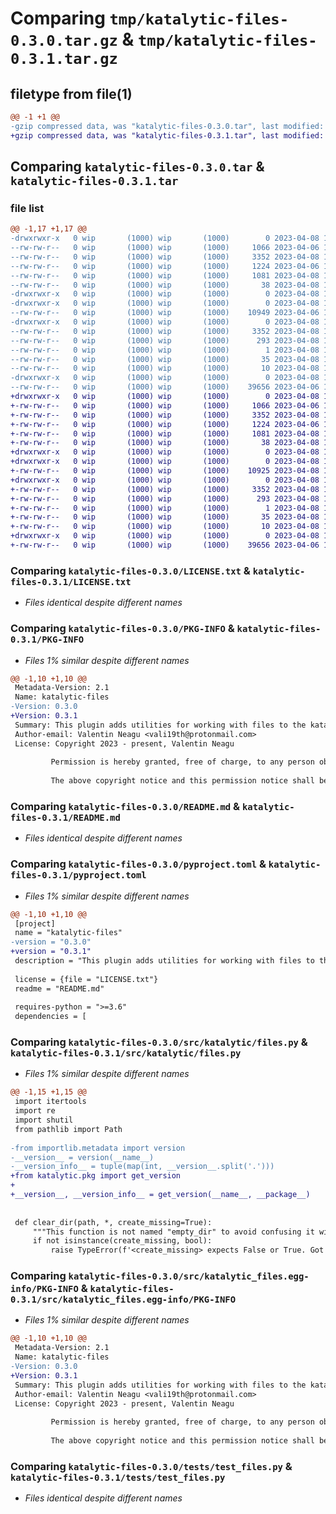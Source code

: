 # Comparing `tmp/katalytic-files-0.3.0.tar.gz` & `tmp/katalytic-files-0.3.1.tar.gz`

## filetype from file(1)

```diff
@@ -1 +1 @@
-gzip compressed data, was "katalytic-files-0.3.0.tar", last modified: Sat Apr  8 15:34:25 2023, max compression
+gzip compressed data, was "katalytic-files-0.3.1.tar", last modified: Sat Apr  8 16:39:30 2023, max compression
```

## Comparing `katalytic-files-0.3.0.tar` & `katalytic-files-0.3.1.tar`

### file list

```diff
@@ -1,17 +1,17 @@
-drwxrwxr-x   0 wip       (1000) wip       (1000)        0 2023-04-08 15:34:25.722047 katalytic-files-0.3.0/
--rw-rw-r--   0 wip       (1000) wip       (1000)     1066 2023-04-06 18:07:34.000000 katalytic-files-0.3.0/LICENSE.txt
--rw-rw-r--   0 wip       (1000) wip       (1000)     3352 2023-04-08 15:34:25.722047 katalytic-files-0.3.0/PKG-INFO
--rw-rw-r--   0 wip       (1000) wip       (1000)     1224 2023-04-06 18:07:34.000000 katalytic-files-0.3.0/README.md
--rw-rw-r--   0 wip       (1000) wip       (1000)     1081 2023-04-08 14:33:00.000000 katalytic-files-0.3.0/pyproject.toml
--rw-rw-r--   0 wip       (1000) wip       (1000)       38 2023-04-08 15:34:25.722047 katalytic-files-0.3.0/setup.cfg
-drwxrwxr-x   0 wip       (1000) wip       (1000)        0 2023-04-08 15:34:25.718047 katalytic-files-0.3.0/src/
-drwxrwxr-x   0 wip       (1000) wip       (1000)        0 2023-04-08 15:34:25.718047 katalytic-files-0.3.0/src/katalytic/
--rw-rw-r--   0 wip       (1000) wip       (1000)    10949 2023-04-06 18:07:34.000000 katalytic-files-0.3.0/src/katalytic/files.py
-drwxrwxr-x   0 wip       (1000) wip       (1000)        0 2023-04-08 15:34:25.722047 katalytic-files-0.3.0/src/katalytic_files.egg-info/
--rw-rw-r--   0 wip       (1000) wip       (1000)     3352 2023-04-08 15:34:25.000000 katalytic-files-0.3.0/src/katalytic_files.egg-info/PKG-INFO
--rw-rw-r--   0 wip       (1000) wip       (1000)      293 2023-04-08 15:34:25.000000 katalytic-files-0.3.0/src/katalytic_files.egg-info/SOURCES.txt
--rw-rw-r--   0 wip       (1000) wip       (1000)        1 2023-04-08 15:34:25.000000 katalytic-files-0.3.0/src/katalytic_files.egg-info/dependency_links.txt
--rw-rw-r--   0 wip       (1000) wip       (1000)       35 2023-04-08 15:34:25.000000 katalytic-files-0.3.0/src/katalytic_files.egg-info/requires.txt
--rw-rw-r--   0 wip       (1000) wip       (1000)       10 2023-04-08 15:34:25.000000 katalytic-files-0.3.0/src/katalytic_files.egg-info/top_level.txt
-drwxrwxr-x   0 wip       (1000) wip       (1000)        0 2023-04-08 15:34:25.722047 katalytic-files-0.3.0/tests/
--rw-rw-r--   0 wip       (1000) wip       (1000)    39656 2023-04-06 18:07:34.000000 katalytic-files-0.3.0/tests/test_files.py
+drwxrwxr-x   0 wip       (1000) wip       (1000)        0 2023-04-08 16:39:30.309463 katalytic-files-0.3.1/
+-rw-rw-r--   0 wip       (1000) wip       (1000)     1066 2023-04-06 18:07:34.000000 katalytic-files-0.3.1/LICENSE.txt
+-rw-rw-r--   0 wip       (1000) wip       (1000)     3352 2023-04-08 16:39:30.309463 katalytic-files-0.3.1/PKG-INFO
+-rw-rw-r--   0 wip       (1000) wip       (1000)     1224 2023-04-06 18:07:34.000000 katalytic-files-0.3.1/README.md
+-rw-rw-r--   0 wip       (1000) wip       (1000)     1081 2023-04-08 16:32:07.000000 katalytic-files-0.3.1/pyproject.toml
+-rw-rw-r--   0 wip       (1000) wip       (1000)       38 2023-04-08 16:39:30.309463 katalytic-files-0.3.1/setup.cfg
+drwxrwxr-x   0 wip       (1000) wip       (1000)        0 2023-04-08 16:39:30.305463 katalytic-files-0.3.1/src/
+drwxrwxr-x   0 wip       (1000) wip       (1000)        0 2023-04-08 16:39:30.309463 katalytic-files-0.3.1/src/katalytic/
+-rw-rw-r--   0 wip       (1000) wip       (1000)    10925 2023-04-08 16:31:34.000000 katalytic-files-0.3.1/src/katalytic/files.py
+drwxrwxr-x   0 wip       (1000) wip       (1000)        0 2023-04-08 16:39:30.309463 katalytic-files-0.3.1/src/katalytic_files.egg-info/
+-rw-rw-r--   0 wip       (1000) wip       (1000)     3352 2023-04-08 16:39:30.000000 katalytic-files-0.3.1/src/katalytic_files.egg-info/PKG-INFO
+-rw-rw-r--   0 wip       (1000) wip       (1000)      293 2023-04-08 16:39:30.000000 katalytic-files-0.3.1/src/katalytic_files.egg-info/SOURCES.txt
+-rw-rw-r--   0 wip       (1000) wip       (1000)        1 2023-04-08 16:39:30.000000 katalytic-files-0.3.1/src/katalytic_files.egg-info/dependency_links.txt
+-rw-rw-r--   0 wip       (1000) wip       (1000)       35 2023-04-08 16:39:30.000000 katalytic-files-0.3.1/src/katalytic_files.egg-info/requires.txt
+-rw-rw-r--   0 wip       (1000) wip       (1000)       10 2023-04-08 16:39:30.000000 katalytic-files-0.3.1/src/katalytic_files.egg-info/top_level.txt
+drwxrwxr-x   0 wip       (1000) wip       (1000)        0 2023-04-08 16:39:30.309463 katalytic-files-0.3.1/tests/
+-rw-rw-r--   0 wip       (1000) wip       (1000)    39656 2023-04-06 18:07:34.000000 katalytic-files-0.3.1/tests/test_files.py
```

### Comparing `katalytic-files-0.3.0/LICENSE.txt` & `katalytic-files-0.3.1/LICENSE.txt`

 * *Files identical despite different names*

### Comparing `katalytic-files-0.3.0/PKG-INFO` & `katalytic-files-0.3.1/PKG-INFO`

 * *Files 1% similar despite different names*

```diff
@@ -1,10 +1,10 @@
 Metadata-Version: 2.1
 Name: katalytic-files
-Version: 0.3.0
+Version: 0.3.1
 Summary: This plugin adds utilities for working with files to the katalytic namespace
 Author-email: Valentin Neagu <vali19th@protonmail.com>
 License: Copyright 2023 - present, Valentin Neagu
         
         Permission is hereby granted, free of charge, to any person obtaining a copy of this software and associated documentation files (the "Software"), to deal in the Software without restriction, including without limitation the rights to use, copy, modify, merge, publish, distribute, sublicense, and/or sell copies of the Software, and to permit persons to whom the Software is furnished to do so, subject to the following conditions:
         
         The above copyright notice and this permission notice shall be included in all copies or substantial portions of the Software.
```

### Comparing `katalytic-files-0.3.0/README.md` & `katalytic-files-0.3.1/README.md`

 * *Files identical despite different names*

### Comparing `katalytic-files-0.3.0/pyproject.toml` & `katalytic-files-0.3.1/pyproject.toml`

 * *Files 1% similar despite different names*

```diff
@@ -1,10 +1,10 @@
 [project]
 name = "katalytic-files"
-version = "0.3.0"
+version = "0.3.1"
 description = "This plugin adds utilities for working with files to the katalytic namespace"
 
 license = {file = "LICENSE.txt"}
 readme = "README.md"
 
 requires-python = ">=3.6"
 dependencies = [
```

### Comparing `katalytic-files-0.3.0/src/katalytic/files.py` & `katalytic-files-0.3.1/src/katalytic/files.py`

 * *Files 1% similar despite different names*

```diff
@@ -1,15 +1,15 @@
 import itertools
 import re
 import shutil
 from pathlib import Path
 
-from importlib.metadata import version
-__version__ = version(__name__)
-__version_info__ = tuple(map(int, __version__.split('.')))
+from katalytic.pkg import get_version
+
+__version__, __version_info__ = get_version(__name__, __package__)
 
 
 def clear_dir(path, *, create_missing=True):
     """This function is not named "empty_dir" to avoid confusing it with "is_dir_empty"."""
     if not isinstance(create_missing, bool):
         raise TypeError(f'<create_missing> expects False or True. Got {type(create_missing)}')
```

### Comparing `katalytic-files-0.3.0/src/katalytic_files.egg-info/PKG-INFO` & `katalytic-files-0.3.1/src/katalytic_files.egg-info/PKG-INFO`

 * *Files 1% similar despite different names*

```diff
@@ -1,10 +1,10 @@
 Metadata-Version: 2.1
 Name: katalytic-files
-Version: 0.3.0
+Version: 0.3.1
 Summary: This plugin adds utilities for working with files to the katalytic namespace
 Author-email: Valentin Neagu <vali19th@protonmail.com>
 License: Copyright 2023 - present, Valentin Neagu
         
         Permission is hereby granted, free of charge, to any person obtaining a copy of this software and associated documentation files (the "Software"), to deal in the Software without restriction, including without limitation the rights to use, copy, modify, merge, publish, distribute, sublicense, and/or sell copies of the Software, and to permit persons to whom the Software is furnished to do so, subject to the following conditions:
         
         The above copyright notice and this permission notice shall be included in all copies or substantial portions of the Software.
```

### Comparing `katalytic-files-0.3.0/tests/test_files.py` & `katalytic-files-0.3.1/tests/test_files.py`

 * *Files identical despite different names*

